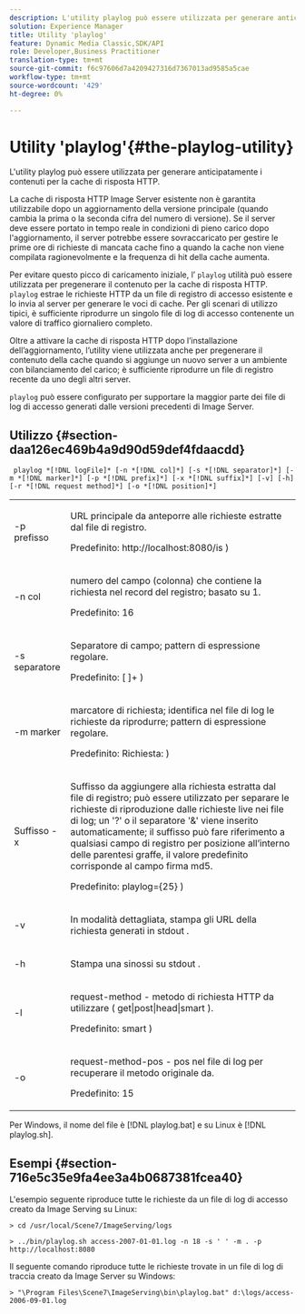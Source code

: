 ```yaml
---
description: L'utility playlog può essere utilizzata per generare anticipatamente i contenuti per la cache di risposta HTTP.
solution: Experience Manager
title: Utility 'playlog'
feature: Dynamic Media Classic,SDK/API
role: Developer,Business Practitioner
translation-type: tm+mt
source-git-commit: f6c97606d7a4209427316d7367013ad9585a5cae
workflow-type: tm+mt
source-wordcount: '429'
ht-degree: 0%

---
```



# Utility &#39;playlog&#39;{#the-playlog-utility}

L&#39;utility playlog può essere utilizzata per generare anticipatamente i contenuti per la cache di risposta HTTP.

La cache di risposta HTTP Image Server esistente non è garantita utilizzabile dopo un aggiornamento della versione principale (quando cambia la prima o la seconda cifra del numero di versione). Se il server deve essere portato in tempo reale in condizioni di pieno carico dopo l&#39;aggiornamento, il server potrebbe essere sovraccaricato per gestire le prime ore di richieste di mancata cache fino a quando la cache non viene compilata ragionevolmente e la frequenza di hit della cache aumenta.

Per evitare questo picco di caricamento iniziale, l’ `playlog` utilità può essere utilizzata per pregenerare il contenuto per la cache di risposta HTTP. `playlog` estrae le richieste HTTP da un file di registro di accesso esistente e lo invia al server per generare le voci di cache. Per gli scenari di utilizzo tipici, è sufficiente riprodurre un singolo file di log di accesso contenente un valore di traffico giornaliero completo.

Oltre a attivare la cache di risposta HTTP dopo l’installazione dell’aggiornamento, l’utility viene utilizzata anche per pregenerare il contenuto della cache quando si aggiunge un nuovo server a un ambiente con bilanciamento del carico; è sufficiente riprodurre un file di registro recente da uno degli altri server.

`playlog` può essere configurato per supportare la maggior parte dei file di log di accesso generati dalle versioni precedenti di Image Server.

## Utilizzo {#section-daa126ec469b4a9d90d59def4fdaacdd}

` playlog *[!DNL logFile]* [-n *[!DNL col]*] [-s *[!DNL separator]*] [-m *[!DNL marker]*] [-p *[!DNL prefix]*] [-x *[!DNL suffix]*] [-v] [-h] [-r *[!DNL request method]*] [-o *[!DNL position]*]`

<table id="simpletable_39B9638BCB0F4244B5155C958C044C31"> 
 <tr class="strow"> 
  <td class="stentry"> <p> <span class="codeph"> -p  <span class="varname"> prefisso  </span> </span> </p> </td> 
  <td class="stentry"> <p>URL principale da anteporre alle richieste estratte dal file di registro. </p> <p>Predefinito: <span class="filepath"> http://localhost:8080/is </span>) </p> </td> 
 </tr> 
 <tr class="strow"> 
  <td class="stentry"> <p> <span class="codeph"> -n  <span class="varname"> col  </span> </span> </p> </td> 
  <td class="stentry"> <p>numero del campo (colonna) che contiene la richiesta nel record del registro; basato su 1. </p> <p>Predefinito: 16 </p> </td> 
 </tr> 
 <tr class="strow"> 
  <td class="stentry"> <p> <span class="codeph"> -s  <span class="varname"> separatore  </span> </span> </p> </td> 
  <td class="stentry"> <p>Separatore di campo; pattern di espressione regolare. </p> <p>Predefinito: <span class="codeph"> [ ]+ </span>) </p> </td> 
 </tr> 
 <tr class="strow"> 
  <td class="stentry"> <p> <span class="codeph"> -m  <span class="varname"> marker  </span> </span> </p> </td> 
  <td class="stentry"> <p>marcatore di richiesta; identifica nel file di log le richieste da riprodurre; pattern di espressione regolare. </p> <p>Predefinito: <span class="codeph"> Richiesta: </span>) </p> </td> 
 </tr> 
 <tr class="strow"> 
  <td class="stentry"> <p> <span class="codeph"> Suffisso -x  <span class="varname">   </span> </span> </p> </td> 
  <td class="stentry"> <p>Suffisso da aggiungere alla richiesta estratta dal file di registro; può essere utilizzato per separare le richieste di riproduzione dalle richieste live nei file di log; un '?' o il separatore '&amp;' viene inserito automaticamente; il suffisso può fare riferimento a qualsiasi campo di registro per posizione all’interno delle parentesi graffe, il valore predefinito corrisponde al campo firma md5. </p> <p>Predefinito: <span class="codeph"> playlog={25} </span>) </p> </td> 
 </tr> 
 <tr class="strow"> 
  <td class="stentry"> <p> <span class="codeph"> -v  </span> </p> </td> 
  <td class="stentry"> <p>In modalità dettagliata, stampa gli URL della richiesta generati in <span class="codeph"> stdout </span>. </p> </td> 
 </tr> 
 <tr class="strow"> 
  <td class="stentry"> <p> <span class="codeph"> -h  </span> </p> </td> 
  <td class="stentry"> <p>Stampa una sinossi su <span class="codeph"> stdout </span>. </p> </td> 
 </tr> 
 <tr class="strow"> 
  <td class="stentry"> <p> <span class="codeph"> -l </span> </p> </td> 
  <td class="stentry"> <p>request-method - metodo di richiesta HTTP da utilizzare ( <span class="codeph"> get|post|head|smart </span>). </p> <p>Predefinito: <span class="codeph"> smart </span>) </p> </td> 
 </tr> 
 <tr class="strow"> 
  <td class="stentry"> <p> <span class="codeph"> -o  </span> </p> </td> 
  <td class="stentry"> <p>request-method-pos - pos nel file di log per recuperare il metodo originale da. </p> <p>Predefinito: 15 </p> </td> 
 </tr> 
</table>

Per Windows, il nome del file è [!DNL playlog.bat] e su Linux è [!DNL playlog.sh].

## Esempi {#section-716e5c35e9fa4ee3a4b0687381fcea40}

L&#39;esempio seguente riproduce tutte le richieste da un file di log di accesso creato da Image Serving su Linux:

`> cd /usr/local/Scene7/ImageServing/logs`

`> ../bin/playlog.sh access-2007-01-01.log -n 18 -s ' ' -m . -p http://localhost:8080`

Il seguente comando riproduce tutte le richieste trovate in un file di log di traccia creato da Image Server su Windows:

`> "\Program Files\Scene7\ImageServing\bin\playlog.bat" d:\logs/access-2006-09-01.log`
